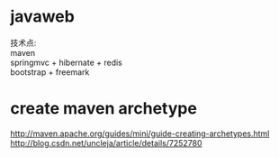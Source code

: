 # javaweb
技术点:<br/>
maven <br/>
springmvc + hibernate + redis <br/>
bootstrap + freemark<br/>

# create maven archetype

http://maven.apache.org/guides/mini/guide-creating-archetypes.html
http://blog.csdn.net/uncleja/article/details/7252780